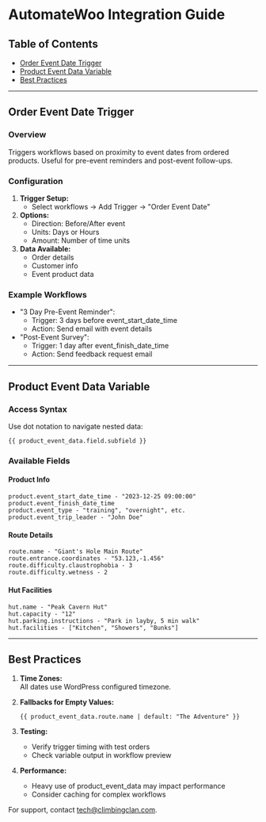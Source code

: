 # AutomateWoo Integration Guide

## Table of Contents
- [Order Event Date Trigger](#order-event-date-trigger)
- [Product Event Data Variable](#product-event-data-variable)
- [Best Practices](#best-practices)

---

## Order Event Date Trigger

### Overview
Triggers workflows based on proximity to event dates from ordered products. Useful for pre-event reminders and post-event follow-ups.

### Configuration
1. **Trigger Setup:**
   - Select workflows → Add Trigger → "Order Event Date"
2. **Options:**
   - Direction: Before/After event
   - Units: Days or Hours
   - Amount: Number of time units
3. **Data Available:**
   - Order details
   - Customer info
   - Event product data

### Example Workflows
- "3 Day Pre-Event Reminder":
  - Trigger: 3 days before event_start_date_time
  - Action: Send email with event details
- "Post-Event Survey":
  - Trigger: 1 day after event_finish_date_time 
  - Action: Send feedback request email

---

## Product Event Data Variable

### Access Syntax
Use dot notation to navigate nested data:
```plaintext
{{ product_event_data.field.subfield }}
```

### Available Fields

#### Product Info
```plaintext
product.event_start_date_time - "2023-12-25 09:00:00"
product.event_finish_date_time 
product.event_type - "training", "overnight", etc.
product.event_trip_leader - "John Doe"
```

#### Route Details
```plaintext
route.name - "Giant's Hole Main Route"
route.entrance.coordinates - "53.123,-1.456" 
route.difficulty.claustrophobia - 3 
route.difficulty.wetness - 2
```

#### Hut Facilities  
```plaintext
hut.name - "Peak Cavern Hut"
hut.capacity - "12"
hut.parking.instructions - "Park in layby, 5 min walk"
hut.facilities - ["Kitchen", "Showers", "Bunks"]
```

---

## Best Practices

1. **Time Zones:**  
   All dates use WordPress configured timezone.

2. **Fallbacks for Empty Values:**
   ```plaintext
   {{ product_event_data.route.name | default: "The Adventure" }}
   ```

3. **Testing:**  
   - Verify trigger timing with test orders
   - Check variable output in workflow preview

4. **Performance:**  
   - Heavy use of product_event_data may impact performance
   - Consider caching for complex workflows

For support, contact tech@climbingclan.com.
